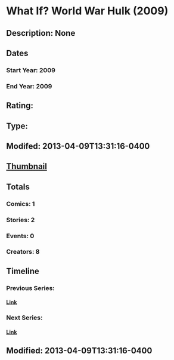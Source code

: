 # What If? World War Hulk (2009)
## Description: None
## Dates
### Start Year: 2009
### End Year: 2009
## Rating: 
## Type: 
## Modifed: 2013-04-09T13:31:16-0400
## [Thumbnail](http://i.annihil.us/u/prod/marvel/i/mg/8/03/51645019526ef.jpg)
## Totals
### Comics: 1
### Stories: 2
### Events: 0
### Creators: 8
## Timeline
### Previous Series: 
#### [Link]()
### Next Series: 
#### [Link]()
## Modified: 2013-04-09T13:31:16-0400
